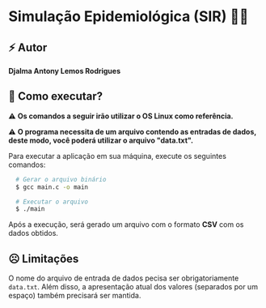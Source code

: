 # Simulação Epidemiológica (SIR) 🧟‍♂

## ⚡ Autor

**Djalma Antony Lemos Rodrigues**


## 🤖 Como executar?

⚠️ **Os comandos a seguir irão utilizar o OS Linux como referência.**

⚠️ **O programa necessita de um arquivo contendo as entradas de dados, deste modo, você poderá utilizar o arquivo "data.txt".**

Para executar a aplicação em sua máquina, execute os seguintes comandos:

```bash
  # Gerar o arquivo binário
  $ gcc main.c -o main

  # Executar o arquivo
  $ ./main
```

Após a execução, será gerado um arquivo com o formato **CSV** com os dados obtidos.


## ☹ Limitações

O nome do arquivo de entrada de dados pecisa ser obrigatoriamente `data.txt`. Além disso, a apresentação atual dos valores (separados por um espaço) também precisará ser mantida.